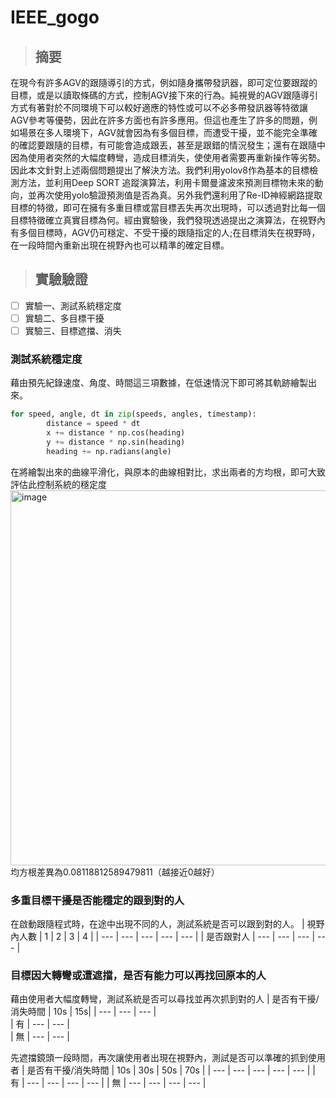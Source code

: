 # IEEE_gogo

> ## 摘要  
在現今有許多AGV的跟隨導引的方式，例如隨身攜帶發訊器，即可定位要跟蹤的目標，或是以讀取條碼的方式，控制AGV接下來的行為。純視覺的AGV跟隨導引方式有著對於不同環境下可以較好適應的特性或可以不必多帶發訊器等特徵讓AGV參考等優勢，因此在許多方面也有許多應用。但這也產生了許多的問題，例如場景在多人環境下，AGV就會因為有多個目標，而遭受干擾，並不能完全準確的確認要跟隨的目標，有可能會造成跟丟，甚至是跟錯的情況發生；還有在跟隨中因為使用者突然的大幅度轉彎，造成目標消失，使使用者需要再重新操作等劣勢。因此本文針對上述兩個問題提出了解決方法。我們利用yolov8作為基本的目標檢測方法，並利用Deep SORT 追蹤演算法，利用卡爾曼濾波來預測目標物未來的動向，並再次使用yolo驗證預測值是否為真。另外我們還利用了Re-ID神經網路提取目標的特徵，即可在擁有多重目標或當目標丟失再次出現時，可以透過對比每一個目標特徵確立真實目標為何。經由實驗後，我們發現透過提出之演算法，在視野內有多個目標時，AGV仍可穩定、不受干擾的跟隨指定的人;在目標消失在視野時，在一段時間內重新出現在視野內也可以精準的確定目標。

> ## 實驗驗證
- [ ] 實驗一、測試系統穩定度
- [ ] 實驗二、多目標干擾
- [ ] 實驗三、目標遮擋、消失
### 測試系統穩定度
藉由預先紀錄速度、角度、時間這三項數據，在低速情況下即可將其軌跡繪製出來。
```python 
for speed, angle, dt in zip(speeds, angles, timestamp):
        distance = speed * dt
        x += distance * np.cos(heading)
        y += distance * np.sin(heading)
        heading += np.radians(angle)
```
在將繪製出來的曲線平滑化，與原本的曲線相對比，求出兩者的方均根，即可大致評估此控制系統的穩定度
<img width="600" alt="image" src="https://github.com/109810022/IEEE_gogo/assets/100888502/c01cad77-e64d-46e5-91f3-97db4c1c2559">  
均方根差異為0.08118812589479811（越接近0越好）
### 多重目標干擾是否能穩定的跟到對的人
在啟動跟隨程式時，在途中出現不同的人，測試系統是否可以跟到對的人。
| 視野內人數 | 1 | 2 | 3 | 4 |
| --- | --- | --- | --- | --- | 
| 是否跟對人 | --- | --- | --- | --- | 

### 目標因大轉彎或遭遮擋，是否有能力可以再找回原本的人
藉由使用者大幅度轉彎，測試系統是否可以尋找並再次抓到對的人
| 是否有干擾/消失時間 | 10s | 15s|
| --- | --- | --- |  
| 有 | --- | --- |  
| 無 |  --- | --- | 

先遮擋鏡頭一段時間，再次讓使用者出現在視野內，測試是否可以準確的抓到使用者
| 是否有干擾/消失時間 | 10s | 30s | 50s | 70s |
| --- | --- | --- | --- | --- | 
| 有 | --- | --- | --- | --- | 
| 無 |  --- | --- | --- | --- | 
